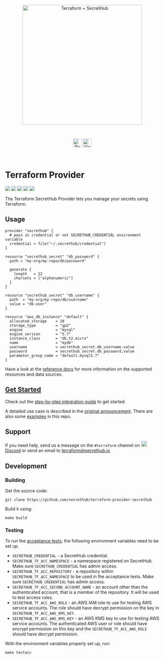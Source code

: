 <p align="center">
  <img src="https://secrethub.io/img/integrations/terraform/github-banner.png?v1" alt="Terraform + SecretHub" width="390">
</p>
<br/>

<p align="center">
  <a href="https://secrethub.io/blog/secret-management-for-terraform/"><img alt="Read blog post" src="https://secrethub.io/img/buttons/github/read-blog-post.png?v1" height="28" /></a>
  <a href="https://secrethub.io/docs/guides/terraform/"><img alt="View docs" src="https://secrethub.io/img/buttons/github/view-docs.png?v2" height="28" /></a>
</p>
<br/>

# Terraform Provider

[![](https://godoc.org/github.com/secrethub/terraform-provider-secrethub?status.svg)][godoc]
[![](https://circleci.com/gh/secrethub/terraform-provider-secrethub.svg?style=shield)][circleci]
[![](https://goreportcard.com/badge/github.com/secrethub/terraform-provider-secrethub)][goreportcard]
[![]( https://img.shields.io/github/release/secrethub/terraform-provider-secrethub.svg)][latest-version]
[![](https://img.shields.io/badge/chat-on%20discord-7289da.svg?logo=discord)][discord]

The Terraform SecretHub Provider lets you manage your secrets using Terraform.

## Usage

```hcl
provider "secrethub" {
  # pass in credential or set SECRETHUB_CREDENTIAL environment variable
  credential = file("~/.secrethub/credential")
}

resource "secrethub_secret" "db_password" {
  path = "my-org/my-repo/db/password"

  generate {
    length   = 22
    charsets = ["alphanumeric"]
  }
}

resource "secrethub_secret" "db_username" {
  path  = "my-org/my-repo/db/username"
  value = "db-user"
}

resource "aws_db_instance" "default" {
  allocated_storage    = 10
  storage_type         = "gp2"
  engine               = "mysql"
  engine_version       = "5.7"
  instance_class       = "db.t2.micro"
  name                 = "mydb"
  username             = secrethub_secret.db_username.value
  password             = secrethub_secret.db_password.value
  parameter_group_name = "default.mysql5.7"
}
```

Have a look at the [reference docs](https://secrethub.io/docs/reference/terraform/) for more information on the supported resources and data sources.

## [Get Started]((https://secrethub.io/docs/terraform/))

Check out the [step-by-step integration guide](https://secrethub.io/docs/terraform/) to get started.

A detailed use case is described in the [original announcement](https://secrethub.io/blog/secret-management-for-terraform/).
There are also some [examples](/examples) in this repo.

## Support

If you need help, send us a message on the `#terraform` channel on [<img src="https://discordapp.com/assets/2c21aeda16de354ba5334551a883b481.png" alt="Discord" width="20px"> Discord](https://discord.gg/wcxV5RD) or send an email to [terraform@secrethub.io](mailto:terraform@secrethub.io)

## Development

### Building

Get the source code:

```
git clone https://github.com/secrethub/terraform-provider-secrethub
```

Build it using:

```
make build
```

### Testing

To run the [acceptance tests](https://www.terraform.io/docs/extend/testing/acceptance-tests/index.html), the following environment variables need to be set up.

* `SECRETHUB_CREDENTIAL` - a SecretHub credential.
* `SECRETHUB_TF_ACC_NAMESPACE` - a namespace registered on SecretHub. Make sure `SECRETHUB_CREDENTIAL` has admin access.
* `SECRETHUB_TF_ACC_REPOSITORY` - a repository within `SECRETHUB_TF_ACC_NAMESPACE` to be used in the acceptance tests. Make sure `SECRETHUB_CREDENTIAL` has admin access.
* `SECRETHUB_TF_ACC_SECOND_ACCOUNT_NAME` - an account other than the authenticated account, that is a member of the repository. It will be used to test access rules.
* `SECRETHUB_TF_ACC_AWS_ROLE` - an AWS IAM role to use for testing AWS service accounts. The role should have decrypt permission on the key in `SECRETHUB_TF_ACC_AWS_KMS_KEY`.
* `SECRETHUB_TF_ACC_AWS_KMS_KEY` - an AWS KMS key to use for testing AWS service accounts. The authenticated AWS user or role should have encrypt permission on this key and the `SECRETHUB_TF_ACC_AWS_ROLE` should have decrypt permission.

With the environment variables properly set up, run:

```
make testacc
```
[secrethub]: https://secrethub.io
[godoc]: https://godoc.org/github.com/secrethub/terraform-provider-secrethub
[circleci]: https://circleci.com/gh/secrethub/terraform-provider-secrethub
[discord]: https://discord.gg/wcxV5RD
[latest-version]: https://github.com/secrethub/terraform-provider-secrethub/releases/latest
[goreportcard]: https://goreportcard.com/report/github.com/secrethub/terraform-provider-secrethub
